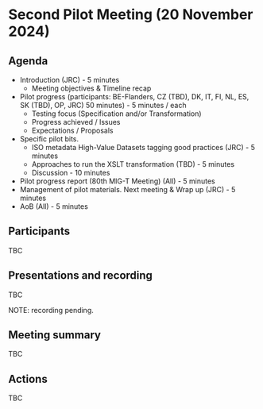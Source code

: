 # Second Pilot Meeting (20 November 2024)

## Agenda

*	Introduction (JRC) - 5 minutes
    * Meeting objectives & Timeline recap
*	Pilot progress (participants: BE-Flanders, CZ (TBD), DK, IT, FI, NL, ES, SK (TBD), OP, JRC) 50 minutes) - 5 minutes / each
    *	Testing focus (Specification and/or Transformation)
    * Progress achieved / Issues
    * Expectations / Proposals
*	Specific pilot bits.
    * ISO metadata High-Value Datasets tagging good practices (JRC) - 5 minutes
    * Approaches to run the XSLT transformation (TBD) - 5 minutes
    * Discussion - 10 minutes
* Pilot progress report (80th MIG-T Meeting) (All) - 5 minutes
* Management of pilot materials. Next meeting & Wrap up (JRC) - 5 minutes
* AoB (All) - 5 minutes

## Participants

TBC

## Presentations and recording

TBC

NOTE: recording pending. 

## Meeting summary

TBC

## Actions

TBC
